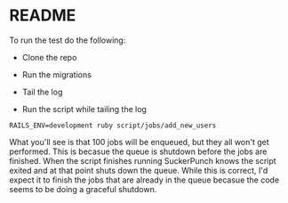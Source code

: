 # README

To run the test do the following:

* Clone the repo

* Run the migrations

* Tail the log

* Run the script while tailing the log

```
RAILS_ENV=development ruby script/jobs/add_new_users
```

What you'll see is that 100 jobs will be enqueued, but they all won't get performed.
This is becasue the queue is shutdown before the jobs are finished. When the script
finishes running SuckerPunch knows the script exited and at that point shuts down the
queue. While this is correct, I'd expect it to finish the jobs that are already in
the queue becasue the code seems to be doing a graceful shutdown.
